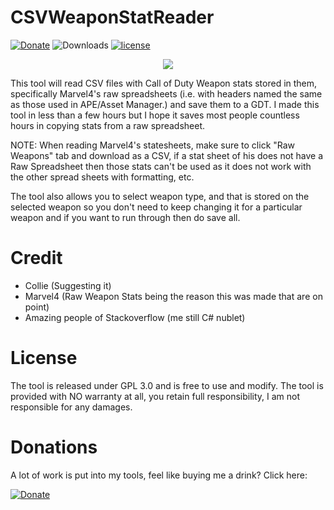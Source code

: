 # CSVWeaponStatReader

[![Donate](https://img.shields.io/badge/Donate-PayPal-yellowgreen.svg)](https://www.paypal.me/scobalula) ![Downloads](https://img.shields.io/github/downloads/Scobalula/CSVWeaponStatReader/total.svg) [![license](https://img.shields.io/github/license/Scobalula/CSVWeaponStatReader.svg)]()

<div style="text-align:center"><img src ="https://i.imgur.com/egtdqDo.png"/></div>

This tool will read CSV files with Call of Duty Weapon stats stored in them, specifically Marvel4's raw spreadsheets (i.e. with headers named the same as those used in APE/Asset Manager.) and save them to a GDT. I made this tool in less than a few hours but I hope it saves most people countless hours in copying stats from a raw spreadsheet.

NOTE: When reading Marvel4's statesheets, make sure to click "Raw Weapons" tab and download as a CSV, if a stat sheet of his does not have a Raw Spreadsheet then those stats can't be used as it does not work with the other spread sheets with formatting, etc.

The tool also allows you to select weapon type, and that is stored on the selected weapon so you don't need to keep changing it for a particular weapon and if you want to run through then do save all.

# Credit

* Collie (Suggesting it)
* Marvel4 (Raw Weapon Stats being the reason this was made that are on point)
* Amazing people of Stackoverflow (me still C# nublet)

# License

The tool is released under GPL 3.0 and is free to use and modify. The tool is provided with NO warranty at all, you retain full responsibility, I am not responsible for any damages.

# Donations

A lot of work is put into my tools, feel like buying me a drink? Click here:

[![Donate](https://img.shields.io/badge/Donate-PayPal-yellowgreen.svg)](https://www.paypal.me/scobalula) 

